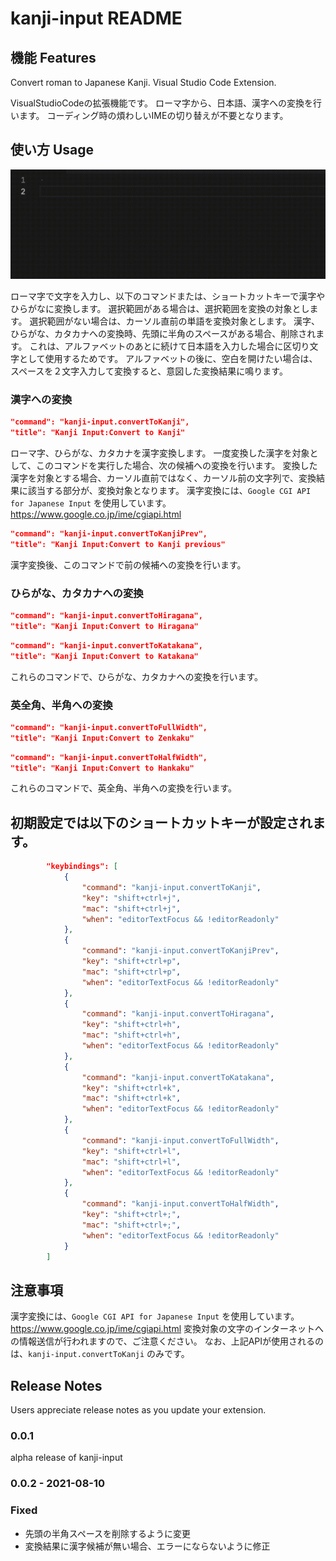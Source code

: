 # kanji-input README

## 機能 Features

Convert roman to Japanese Kanji.
Visual Studio Code Extension.

VisualStudioCodeの拡張機能です。
ローマ字から、日本語、漢字への変換を行います。
コーディング時の煩わしいIMEの切り替えが不要となります。

## 使い方 Usage

![使い方](image/kanji-input-usage.gif "usage")

ローマ字で文字を入力し、以下のコマンドまたは、ショートカットキーで漢字やひらがなに変換します。
選択範囲がある場合は、選択範囲を変換の対象とします。
選択範囲がない場合は、カーソル直前の単語を変換対象とします。
漢字、ひらがな、カタカナへの変換時、先頭に半角のスペースがある場合、削除されます。
これは、アルファベットのあとに続けて日本語を入力した場合に区切り文字として使用するためです。
アルファベットの後に、空白を開けたい場合は、スペースを２文字入力して変換すると、意図した変換結果に鳴ります。

### 漢字への変換

```json
"command": "kanji-input.convertToKanji",
"title": "Kanji Input:Convert to Kanji"
```

ローマ字、ひらがな、カタカナを漢字変換します。
一度変換した漢字を対象として、このコマンドを実行した場合、次の候補への変換を行います。
変換した漢字を対象とする場合、カーソル直前ではなく、カーソル前の文字列で、変換結果に該当する部分が、変換対象となります。
漢字変換には、`Google CGI API for Japanese Input` を使用しています。
https://www.google.co.jp/ime/cgiapi.html

```json
"command": "kanji-input.convertToKanjiPrev",
"title": "Kanji Input:Convert to Kanji previous"
```

漢字変換後、このコマンドで前の候補への変換を行います。

### ひらがな、カタカナへの変換

```json
"command": "kanji-input.convertToHiragana",
"title": "Kanji Input:Convert to Hiragana"
```

```json
"command": "kanji-input.convertToKatakana",
"title": "Kanji Input:Convert to Katakana"
```

これらのコマンドで、ひらがな、カタカナへの変換を行います。

### 英全角、半角への変換

```json
"command": "kanji-input.convertToFullWidth",
"title": "Kanji Input:Convert to Zenkaku"
```

```json
"command": "kanji-input.convertToHalfWidth",
"title": "Kanji Input:Convert to Hankaku"
```

これらのコマンドで、英全角、半角への変換を行います。

## 初期設定では以下のショートカットキーが設定されます。

```json
        "keybindings": [
            {
                "command": "kanji-input.convertToKanji",
                "key": "shift+ctrl+j",
                "mac": "shift+ctrl+j",
                "when": "editorTextFocus && !editorReadonly"
            },
            {
                "command": "kanji-input.convertToKanjiPrev",
                "key": "shift+ctrl+p",
                "mac": "shift+ctrl+p",
                "when": "editorTextFocus && !editorReadonly"
            },
            {
                "command": "kanji-input.convertToHiragana",
                "key": "shift+ctrl+h",
                "mac": "shift+ctrl+h",
                "when": "editorTextFocus && !editorReadonly"
            },
            {
                "command": "kanji-input.convertToKatakana",
                "key": "shift+ctrl+k",
                "mac": "shift+ctrl+k",
                "when": "editorTextFocus && !editorReadonly"
            },
            {
                "command": "kanji-input.convertToFullWidth",
                "key": "shift+ctrl+l",
                "mac": "shift+ctrl+l",
                "when": "editorTextFocus && !editorReadonly"
            },
            {
                "command": "kanji-input.convertToHalfWidth",
                "key": "shift+ctrl+;",
                "mac": "shift+ctrl+;",
                "when": "editorTextFocus && !editorReadonly"
            }
        ]
```

## 注意事項

漢字変換には、`Google CGI API for Japanese Input` を使用しています。
https://www.google.co.jp/ime/cgiapi.html
変換対象の文字のインターネットへの情報送信が行われますので、ご注意ください。
なお、上記APIが使用されるのは、`kanji-input.convertToKanji` のみです。

## Release Notes

Users appreciate release notes as you update your extension.

### 0.0.1

alpha release of kanji-input

### 0.0.2 - 2021-08-10

### Fixed

- 先頭の半角スペースを削除するように変更
- 変換結果に漢字候補が無い場合、エラーにならないように修正
